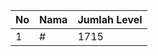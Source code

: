 | No | Nama            | Jumlah Level |
|----|-----------------|--------------|
| 1  | #    |    1715        |
